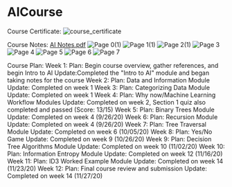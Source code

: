 # AICourse
Course Certificate:
![course_certificate](https://user-images.githubusercontent.com/47838762/100560342-85b0e780-3283-11eb-8691-1b56c1d25ef5.png)


Course Notes:
[AI Notes.pdf](https://github.com/Yewklid/AICourse/files/5613295/AI.Notes.pdf)
![Page 0(1)](https://user-images.githubusercontent.com/47838762/100559812-e2ab9e00-3281-11eb-935c-d969385db4fe.jpg)
![Page 1(1)](https://user-images.githubusercontent.com/47838762/100559814-e3443480-3281-11eb-82b5-1d18e10f57de.jpg)
![Page 2(1)](https://user-images.githubusercontent.com/47838762/100559816-e3dccb00-3281-11eb-8a25-d6723002cff9.jpg)
![Page 3](https://user-images.githubusercontent.com/47838762/100559819-e50df800-3281-11eb-9b03-5a1723428004.jpg)
![Page 4](https://user-images.githubusercontent.com/47838762/100559820-e63f2500-3281-11eb-9811-ae75da1e552e.jpg)
![Page 5](https://user-images.githubusercontent.com/47838762/100559822-e6d7bb80-3281-11eb-91b9-9ebf1581bb19.jpg)
![Page 6](https://user-images.githubusercontent.com/47838762/100559824-e7705200-3281-11eb-844e-7765c56493a4.jpg)
![Page 7](https://user-images.githubusercontent.com/47838762/100559828-e808e880-3281-11eb-8e93-62887d245863.jpg)

Course Plan:
Week 1: 
  Plan: Begin course overview, gather references, and begin Intro to AI
    Update:Completed the "Intro to AI" module and began taking notes for the course
Week 2:
  Plan: Data and Information Module
    Update: Completed on week 1
Week 3:
  Plan: Categorizing Data Module
    Update: Completed on week 1
Week 4:
  Plan: Why now/Machine Learning Workflow Modules
    Update: Completed on week 2, Section 1 quiz also completed and passed (Score: 13/15)
Week 5:
  Plan: Binary Trees Module
    Update: Completed on week 4 (9/26/20)
Week 6:
  Plan: Recursion Module
    Update: Completed on week 4 (9/26/20)
Week 7:
  Plan: Tree Traversal Module
    Update: Completed on week 6 (10/05/20)
Week 8: 
  Plan: Yes/No Game
    Update: Completed on week 9 (10/26/20)
Week 9: 
  Plan: Decision Tree Algorithms Module
    Update: Completed on week 10 (11/02/20)
Week 10:
  Plan: Information Entropy Module
    Update: Completed on week 12 (11/16/20)
Week 11:
  Plan: ID3 Worked Example Module
    Update: Completed on week 14 (11/23/20)
Week 12:
  Plan: Final course review and submission
    Update: Completed on week 14 (11/27/20)
